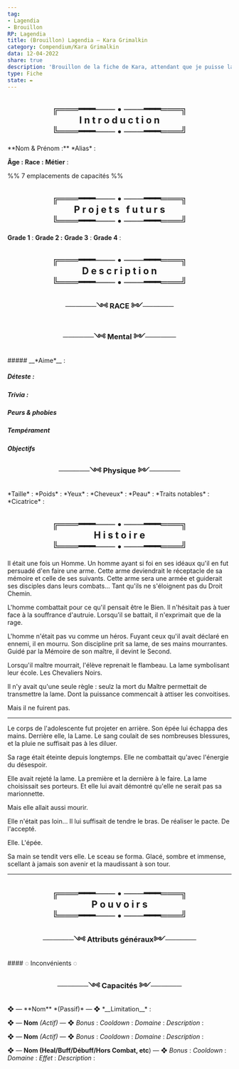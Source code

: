 ```yaml
---
tag: 
- Lagendia
- Brouillon
RP: Lagendia
title: (Brouillon) Lagendia — Kara Grimalkin
category: Compendium/Kara Grimalkin
data: 12-04-2022
share: true
description: 'Brouillon de la fiche de Kara, attendant que je puisse la faire'
type: Fiche 
state: ✒️
---
```




<h2 style="text-align:center">╔═══━━━─── • ───━━━═══╗<br>
I n t r o d u c t i o n<br>
╚═══━━━─── • ───━━━═══╝</h2>
**Nom & Prénom :** 
*Alias* : 

**Âge :** 
**Race :** 
**Métier** : 

%% 7 emplacements de capacités %%
<h2 style="text-align:center">╔═══━━━─── • ───━━━═══╗<br>
P r o j e t s&nbsp;&nbsp;&nbsp;f u t u r s <br>
╚═══━━━─── • ───━━━═══╝</h2>

**Grade 1** : 
**Grade 2 :**
**Grade 3** : 
**Grade 4** : 



 <h2 style="text-align:center">╔═══━━━─── • ───━━━═══╗<br>
D e s c r i p t i o n<br>
╚═══━━━─── • ───━━━═══╝</h2>
<h3 style="text-align:center">──────༺ RACE ༻──────</h3>
<h3 style="text-align:center">──────༺ Mental ༻──────</h3>
##### __*Aime*__ :


##### __*Déteste*__ : 


##### __*Trivia*__ : 


##### __*Peurs & phobies*__ 

##### __*Tempérament*__

##### __*Objectifs*__

<h3 style="text-align:center">──────༺ Physique ༻──────</h3>
*Taille* : 
*Poids* : 
*Yeux* : 
*Cheveux* : 
*Peau* : 
*Traits notables* : 
*Cicatrice* : 
<h2 style="text-align:center">╔═══━━━─── • ───━━━═══╗<br>
H i s t o i r e<br>
╚═══━━━─── • ───━━━═══╝</h2>
Il était une fois un Homme. Un homme ayant si foi en ses idéaux qu'il en fut persuadé d'en faire une arme. 
Cette arme deviendrait le réceptacle de sa mémoire et celle de ses suivants. Cette arme sera une armée et guiderait ses disciples dans leurs combats… Tant qu'ils ne s'éloignent pas du Droit Chemin.

L'homme combattait pour ce qu'il pensait être le Bien. Il n'hésitait pas à tuer face à la souffrance d'autruie. Lorsqu'il se battait, il n'exprimait que de la rage. 

L'homme n'était pas vu comme un héros. Fuyant ceux qu'il avait déclaré en ennemi, il en mourru.
Son discipline prit sa lame, de ses mains mourrantes.
Guidé par la Mémoire de son maître, il devint le Second.

Lorsqu'il maître mourrait, l'élève reprenait le flambeau. La lame symbolisant leur école. 
Les Chevaliers Noirs.

Il n'y avait qu'une seule règle : seulz la mort du Maître permettait de transmettre la lame. 
Dont la puissance commencait à attiser les convoitises.

Mais il ne fuirent pas. 

---
Le corps de l'adolescente fut projeter en arrière. Son épée lui échappa des mains.
Derrière elle, la Lame. 
Le sang coulait de ses nombreuses blessures, et la pluie ne suffisait pas à les diluer.

Sa rage était éteinte depuis longtemps. Elle ne combattait qu'avec l'énergie du désespoir. 

Elle avait rejeté la lame. La première et la dernière à le faire. La lame choisissait ses porteurs. 
Et elle lui avait démontré qu'elle ne serait pas sa marionnette.

Mais elle allait aussi mourir.

Elle n'était pas loin… Il lui suffisait de tendre le bras. De réaliser le pacte. De l'accepté.

Elle. L'épée.

Sa main se tendit vers elle. Le sceau se forma. Glacé, sombre et immense, scellant à jamais son avenir et la maudissant à son tour.

---


<h2 style="text-align:center">╔═══━━━─── • ───━━━═══╗<br>
P o u v o i r s<br>
╚═══━━━─── • ───━━━═══╝</h2>

<h3 style="text-align:center">──────༺ Attributs généraux༻──────</h3>
#### ◌ Inconvénients ◌

 <h3 style="text-align:center">──────༺ Capacités ༻──────</h3>
❖ — **Nom** *(Passif)* — ❖
*__Limitation__* : 

❖ — **Nom** *(Actif)* — ❖
*Bonus* : 
*Cooldown* :
*Domaine* : 
*Description* : 

❖ — **Nom** *(Actif)* — ❖
*Bonus* : 
*Cooldown* :
*Domaine* : 
*Description* : 

❖ — **Nom (Heal/Buff/Débuff/Hors Combat, etc**) — ❖
*Bonus* : 
*Cooldown* : 
*Domaine* : 
*Effet* : 
*Description* : 
